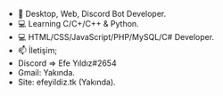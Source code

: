 - 💯 Desktop, Web, Discord Bot Developer.
- 💻 Learning C/C+/C++ & Python.
- 💻 HTML/CSS/JavaScript/PHP/MySQL/C# Developer.
- 📫 İletişim;
-  Discord => Efe Yıldız#2654
-  Gmail: Yakında.
-  Site: efeyildiz.tk (Yakında).
